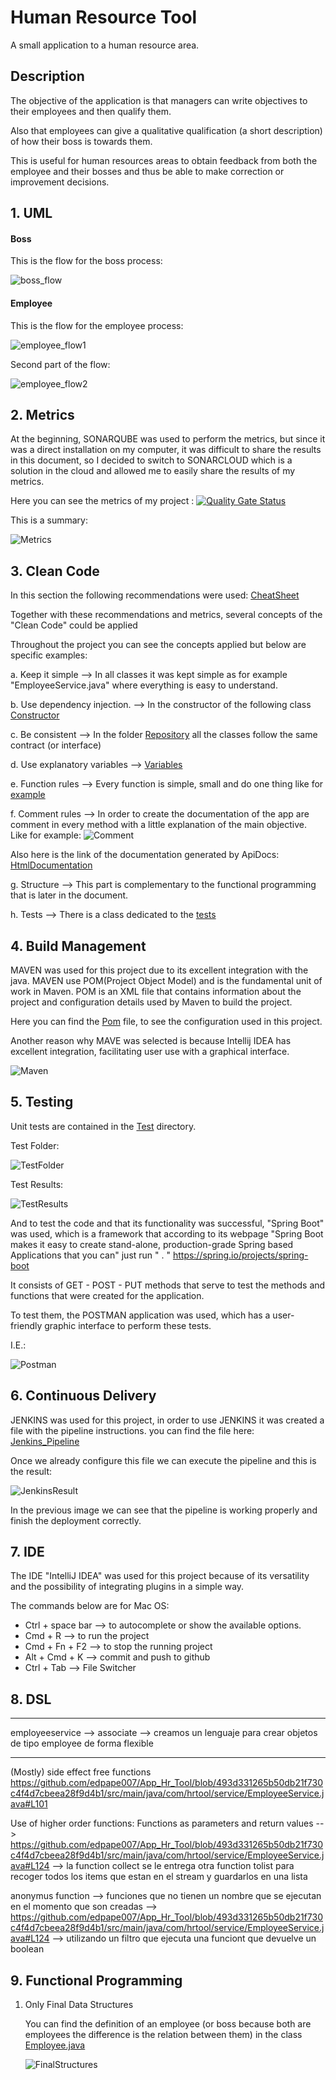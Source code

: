 # Human Resource Tool

A small application to a human resource area.

## Description 

The objective of the application is that managers can write objectives to their employees and then qualify them.

Also that employees can give a qualitative qualification (a short description) of how their boss is towards them.

This is useful for human resources areas to obtain feedback from both the employee and their bosses and thus be able to make correction or improvement decisions.

## 1. UML

#### Boss

This is the flow for the boss process:

![boss_flow](Documents/img/uml1.png)

#### Employee

This is the flow for the employee process:

![employee_flow1](Documents/img/uml2.png)

Second part of the flow:

![employee_flow2](Documents/img/uml3.png)

## 2. Metrics

At the beginning, SONARQUBE was used to perform the metrics, but since it was a direct installation on my computer, it was difficult to share the results in this document, so I decided to switch to SONARCLOUD which is a solution in the cloud and allowed me to easily share the results of my metrics.

Here you can see the metrics of my project : [![Quality Gate Status](https://sonarcloud.io/api/project_badges/measure?project=edpape007_App_Hr_Tool&metric=alert_status)](https://sonarcloud.io/dashboard?id=edpape007_App_Hr_Tool)

This is a summary:


![Metrics](Documents/img/Metrics.png)


## 3. Clean Code

In this section the following recommendations were used: [CheatSheet](Documents/CleanCode_CheatSheet.rst) 

Together with these recommendations and metrics, several concepts of the "Clean Code" could be applied

Throughout the project you can see the concepts applied but below are specific examples:

  a. Keep it simple --> In all classes it was kept simple as for example "EmployeeService.java" where everything is easy to                           understand. 
 
  b. Use dependency injection. --> In the constructor of the following class [Constructor](      https://github.com/edpape007/App_Hr_Tool/blob/a76c1de89dd7336d26f0149b1a0ef637121943a3/src/main/java/com/hrtool/service/EmployeeService.java#L32)

  c. Be consistent --> In the folder [Repository](src/main/java/com/hrtool/repository/) all the classes follow the same                              contract (or interface)

  d. Use explanatory variables --> [Variables]( https://github.com/edpape007/App_Hr_Tool/blob/a76c1de89dd7336d26f0149b1a0ef637121943a3/src/main/java/com/hrtool/service/EmployeeService.java#L68)

  e. Function rules --> Every function is simple, small and do one thing like for [example]( https://github.com/edpape007/App_Hr_Tool/blob/a76c1de89dd7336d26f0149b1a0ef637121943a3/src/main/java/com/hrtool/service/EmployeeService.java#L55)

  f. Comment rules --> In order to create the documentation of the app are comment in every method with a little explanation                          of the main objective. Like for example: ![Comment](Documents/img/Comment.png)
  
   Also here is the link of the documentation generated by ApiDocs: [HtmlDocumentation](Documents/apidocs/index.html)


  g. Structure --> This part is complementary to the functional programming that is later in the document.


  h. Tests --> There is a class dedicated to the [tests](src/test/java/com/hrtool/service/EmployeeServiceTest.java)


## 4. Build Management

MAVEN was used for this project due to its excellent integration with the java. MAVEN use POM(Project Object Model) and is the fundamental unit of work in Maven. POM is an XML file that contains information about the project and configuration details used by Maven to build the project.

Here you can find the [Pom](pom.xml) file, to see the configuration used in this project.

Another reason why MAVE was selected is because Intellij IDEA has excellent integration, facilitating user use with a graphical interface.

![Maven](Documents/img/Maven.png)

## 5. Testing

Unit tests are contained in the [Test](src/test/java/com/hrtool) directory.

Test Folder:

![TestFolder](Documents/img/Test_Folder.png)

Test Results:

![TestResults](Documents/img/Test_Result.png)

And to test the code and that its functionality was successful, "Spring Boot" was used, which is a framework that according to its webpage "Spring Boot makes it easy to create stand-alone, production-grade Spring based Applications that you can" just run " . " https://spring.io/projects/spring-boot

It consists of GET - POST - PUT methods that serve to test the methods and functions that were created for the application.

To test them, the POSTMAN application was used, which has a user-friendly graphic interface to perform these tests.

I.E.: 

![Postman](Documents/img/Postman.png)


## 6. Continuous Delivery

JENKINS was used for this project, in order to use JENKINS it was created a file with the pipeline instructions. you can find the file here: [Jenkins_Pipeline](Jenkinsfile)  

Once we already configure this file we can execute the pipeline and this is the result: 

![JenkinsResult](Documents/img/Jenkins.png)

In the previous image we can see that the pipeline is working properly and finish the deployment correctly.

## 7. IDE

The IDE "IntelliJ IDEA" was used for this project because of its versatility and the possibility of integrating plugins in a simple way.

The commands below are for Mac OS:

  - Ctrl + space bar --> to autocomplete or show the available options.
  - Cmd + R --> to run the project
  - Cmd + Fn + F2 --> to stop the running project
  - Alt + Cmd + K --> commit and push to github 
  - Ctrl + Tab --> File Switcher

## 8. DSL

-----------

employeeservice -->   associate --> creamos un lenguaje para crear objetos de tipo employee de forma flexible 


-----------

(Mostly) side effect free functions https://github.com/edpape007/App_Hr_Tool/blob/493d331265b50db21f730c4f4d7cbeea28f9d4b1/src/main/java/com/hrtool/service/EmployeeService.java#L101

Use of higher order functions: Functions as parameters and return values --> https://github.com/edpape007/App_Hr_Tool/blob/493d331265b50db21f730c4f4d7cbeea28f9d4b1/src/main/java/com/hrtool/service/EmployeeService.java#L124 --> la function collect se le entrega otra function tolist para recoger todos los items que estan en el stream y guardarlos en una lista 

anonymus function --> funciones que no tienen un nombre que se ejecutan en el momento que son creadas --> https://github.com/edpape007/App_Hr_Tool/blob/493d331265b50db21f730c4f4d7cbeea28f9d4b1/src/main/java/com/hrtool/service/EmployeeService.java#L124 --> utilizando un filtro que ejecuta una funciont que devuelve un boolean 



## 9. Functional Programming 

1. Only Final Data Structures
   
   You can find the definition of an employee (or boss because both are employees the difference is the relation between them)    in the class [Employee.java](src/main/java/com/hrtool/model/Employee.java)
   
   ![FinalStructures](Documents/img/FinalStructures.png)
